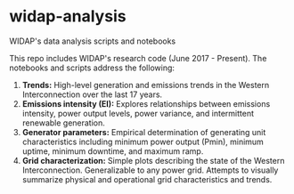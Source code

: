# widap-analysis
WIDAP's data analysis scripts and notebooks

This repo includes WIDAP's research code (June 2017 - Present).
The notebooks and scripts address the following:

1. __Trends:__ High-level generation and emissions trends in the Western Interconnection over the last 17 years.
2. __Emissions intensity (EI):__ Explores relationships between emissions intensity, power output levels, power variance, and intermittent renewable generation.
3. __Generator parameters:__  Empirical determination of generating unit characteristics including minimum power output (Pmin), minimum uptime, minimum downtime, and maximum ramp.
4. __Grid characterization:__ Simple plots describing the state of the Western Interconnection. Generalizable to any power grid. Attempts to visually summarize physical and operational grid characteristics and trends.
